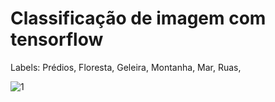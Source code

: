 # Classificação de imagem com tensorflow

Labels:
  Prédios,
  Floresta,
  Geleira,
  Montanha,
  Mar,
  Ruas,
 
 
![1](https://user-images.githubusercontent.com/127336507/230062188-17553046-02eb-4853-9d31-a322d3c08f8f.png)
